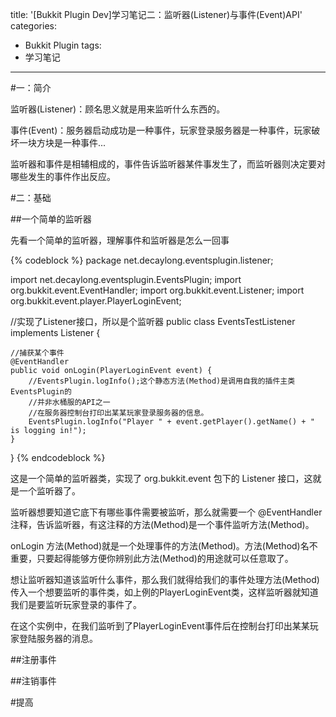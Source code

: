 title: '[Bukkit Plugin Dev]学习笔记二：监听器(Listener)与事件(Event)API'
categories:
  - Bukkit Plugin
tags:
  - 学习笔记
---
#一：简介

监听器(Listener)：顾名思义就是用来监听什么东西的。

事件(Event)：服务器启动成功是一种事件，玩家登录服务器是一种事件，玩家破坏一块方块是一种事件...

监听器和事件是相辅相成的，事件告诉监听器某件事发生了，而监听器则决定要对哪些发生的事件作出反应。

#二：基础

##一个简单的监听器

先看一个简单的监听器，理解事件和监听器是怎么一回事


{% codeblock %}
package net.decaylong.eventsplugin.listener;

import net.decaylong.eventsplugin.EventsPlugin;
import org.bukkit.event.EventHandler;
import org.bukkit.event.Listener;
import org.bukkit.event.player.PlayerLoginEvent;

//实现了Listener接口，所以是个监听器
public class EventsTestListener implements Listener {
	
	//捕获某个事件
    @EventHandler
    public void onLogin(PlayerLoginEvent event) {
        //EventsPlugin.logInfo();这个静态方法(Method)是调用自我的插件主类EventsPlugin的
        //并非水桶服的API之一
        //在服务器控制台打印出某某玩家登录服务器的信息。
        EventsPlugin.logInfo("Player " + event.getPlayer().getName() + " is logging in!");
    }

}
{% endcodeblock %}

这是一个简单的监听器类，实现了 org.bukkit.event 包下的 Listener 接口，这就是一个监听器了。

监听器想要知道它底下有哪些事件需要被监听，那么就需要一个 @EventHandler 注释，告诉监听器，有这注释的方法(Method)是一个事件监听方法(Method)。

onLogin 方法(Method)就是一个处理事件的方法(Method)。方法(Method)名不重要，只要起得能够方便你辨别此方法(Method)的用途就可以任意取了。

想让监听器知道该监听什么事件，那么我们就得给我们的事件处理方法(Method)传入一个想要监听的事件类，如上例的PlayerLoginEvent类，这样监听器就知道我们是要监听玩家登录的事件了。

在这个实例中，在我们监听到了PlayerLoginEvent事件后在控制台打印出某某玩家登陆服务器的消息。

##注册事件

##注销事件

#提高


